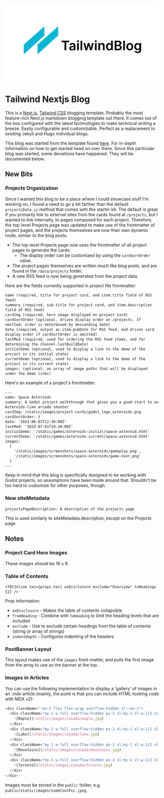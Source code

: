 ![tailwind-nextjs-banner](/public/static/images/twitter-card.png)

# Tailwind Nextjs Blog

This is a [Next.js](https://nextjs.org/), [Tailwind CSS](https://tailwindcss.com/) blogging template. Probably the most feature-rich Next.js markdown blogging template out there. It comes out of the box configured with the latest technologies to make technical writing a breeze. Easily configurable and customizable. Perfect as a replacement to existing Jekyll and Hugo individual blogs.

This blog was started from the template found [here](https://vercel.com/templates/blog/tailwind-css-starter-blog). For in-depth information on how to get started head on over there. Since this particular blog was started, some deviations have happened. They will be documented below.

## New Bits

### Projects Organization

Since I wanted this blog to be a place where I could showcase stuff I'm working on, I found a need to go a bit farther than the default `projectsData.js` method that comes with the starter kit. The default is great if you primarily link to external sites from the cards found at `/projects`, but I wanted to link internally, to pages composed for each project. Therefore, the top-level Projects page was updated to make use of the frontmatter of project pages, and the projects themselves are now their own dynamic route, similar to the blog posts.

- The top-level Projects page now uses the frontmatter of all project pages to generate the cards.
  - The display order can be customized by using the `cardSortOrder` value.
- The project pages themselves are written much like blog posts, and are found in the `/data/projects` folder.
- A new RSS feed is now being generated from the project data.

Here are the fields currently supported in project file frontmatter:

```
name (required, title for project card, and item.title field of RSS feed)
summary (required, sub-title for project card, and item.description field of RSS feed)
cardImg (required, hero image displayed on project card)
cardSortOrder (optional, drives display order on /projects. If omitted, order is determined by descending date)
date (required, output as item.pubDate for RSS feed, and drives card display order if cardSortOrder is omitted)
lastMod (required, used for ordering the RSS feed items, and for determining the channel.lastBuildDate)
initialDemo (optional, used to display a link to the demo of the project in its initial state)
currentDemo (optional, used to display a link to the demo of the project in its current state)
images: (optional, an array of image paths that will be displayed under the demo links)
```

Here's an example of a project's frontmatter:

```
---
name: Space Asteroids
summary: A Godot project walkthrough that gives you a good start to an Asteroids-like arcade shooter
cardImg: /static/images/project-cards/godot_logo_asteroids.png
cardSortOrder: 1
date: '2023-06-03T12:30:00Z'
lastMod: '2023-07-01T19:30:00Z'
initialDemo: '/static/games/asteroids-initial/space-asteroid.html'
currentDemo: '/static/games/asteroids-current/space-asteroid.html'
images:
  [
    '/static/images/screenshots/space-asteroids/gameplay.png',
    '/static/images/screenshots/space-asteroids/game-over.png'
  ]
---
```

Keep in mind that this blog is specifically designed to be working with Godot projects, so assumptions have been made around that. Shouldn't be too hard to customize for other purposes, though.

### New siteMetadata

`projectsPageDescription: A description of the projects page`

This is used similarly to siteMetadata.description, except on the Projects page

## Notes

### Project Card Hero Images

These images should be 16 x 9.

###  Table of Contents

```jsx:sampleWithImportantProps.tsx
<TOCInline toc={props.toc} asDisclosure exclude="Overview" toHeading={2} />
```

Prop Information:

- `asDisclosure` - Makes the table of contents collapsible
- `fromHeading` - Combine with `toHeading` to limit the heading levels that are included
- `exclude` - Use to exclude certain headings from the table of contents (string or array of strings)
- `indentDepth` - Configures indenting of the headers

### PostBanner Layout

This layout makes use of the `images` front-matter, and pulls the first image from the array to use as the banner at the top.

### Images in Articles

You can use the following implementation to display a 'gallery' of images in an .mdx article (mainly, the point is that you can include HTML-looking code with MDX v2):

```js
<div className="-mx-2 flex flex-wrap overflow-hidden xl:-mx-2">
  <div className="my-1 w-full overflow-hidden px-2 xl:my-1 xl:w-1/2 xl:px-2">
    ![Maple](/static/images/canada/maple.jpg)
  </div>
  <div className="my-1 w-full overflow-hidden px-2 xl:my-1 xl:w-1/2 xl:px-2">
    ![Lake](/static/images/canada/lake.jpg)
  </div>
  <div className="my-1 w-full overflow-hidden px-2 xl:my-1 xl:w-1/2 xl:px-2">
    ![Mountains](/static/images/canada/mountains.jpg)
  </div>
  <div className="my-1 w-full overflow-hidden px-2 xl:my-1 xl:w-1/2 xl:px-2">
    ![Toronto](/static/images/canada/toronto.jpg)
  </div>
</div>
```

Images must be stored in the `public` folder, e.g. `public/static/images/someCoolPic.jpeg`.
